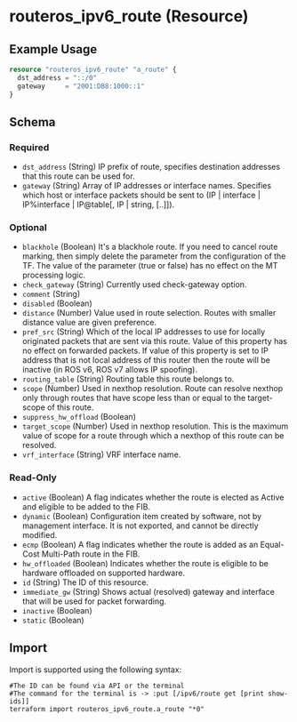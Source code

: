 # routeros_ipv6_route (Resource)


## Example Usage
```terraform
resource "routeros_ipv6_route" "a_route" {
  dst_address = "::/0"
  gateway     = "2001:DB8:1000::1"
}
```

<!-- schema generated by tfplugindocs -->
## Schema

### Required

- `dst_address` (String) IP prefix of route, specifies destination addresses that this route can be used for.
- `gateway` (String) Array of IP addresses or interface names. Specifies which host or interface packets should be sent to (IP | interface | IP%interface | IP@table[, IP | string, [..]]).

### Optional

- `blackhole` (Boolean) It's a blackhole route. If you need to cancel route marking, then simply delete the parameter from the configuration of the TF. The value of the parameter (true or false) has no effect on the MT processing logic.
- `check_gateway` (String) Currently used check-gateway option.
- `comment` (String)
- `disabled` (Boolean)
- `distance` (Number) Value used in route selection. Routes with smaller distance value are given preference.
- `pref_src` (String) Which of the local IP addresses to use for locally originated packets that are sent via this route. Value of this property has no effect on forwarded packets. If value of this property is set to IP address that is not local address of this router then the route will be inactive (in ROS v6, ROS v7 allows IP spoofing).
- `routing_table` (String) Routing table this route belongs to.
- `scope` (Number) Used in nexthop resolution. Route can resolve nexthop only through routes that have scope less than or equal to the target-scope of this route.
- `suppress_hw_offload` (Boolean)
- `target_scope` (Number) Used in nexthop resolution. This is the maximum value of scope for a route through which a nexthop of this route can be resolved.
- `vrf_interface` (String) VRF interface name.

### Read-Only

- `active` (Boolean) A flag indicates whether the route is elected as Active and eligible to be added to the FIB.
- `dynamic` (Boolean) Configuration item created by software, not by management interface. It is not exported, and cannot be directly modified.
- `ecmp` (Boolean) A flag indicates whether the route is added as an Equal-Cost Multi-Path route in the FIB.
- `hw_offloaded` (Boolean) Indicates whether the route is eligible to be hardware offloaded on supported hardware.
- `id` (String) The ID of this resource.
- `immediate_gw` (String) Shows actual (resolved) gateway and interface that will be used for packet forwarding.
- `inactive` (Boolean)
- `static` (Boolean)

## Import
Import is supported using the following syntax:
```shell
#The ID can be found via API or the terminal
#The command for the terminal is -> :put [/ipv6/route get [print show-ids]]
terraform import routeros_ipv6_route.a_route "*0"
```
